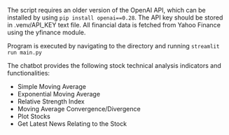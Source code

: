 
The script requires an older version of the OpenAI API, which can be installed by using `pip install openai==0.28`. The API key should be stored in .venv/API_KEY text file.
All financial data is fetched from Yahoo Finance using the yfinance module.

Program is executed by navigating to the directory and running `streamlit run main.py`

The chatbot provides the following stock technical analysis indicators and functionalities:
* Simple Moving Average
* Exponential Moving Average
* Relative Strength Index
* Moving Average Convergence/Divergence
* Plot Stocks
* Get Latest News Relating to the Stock
